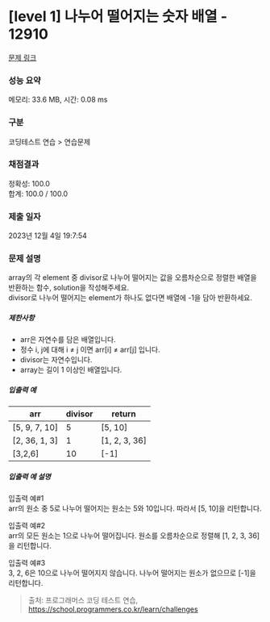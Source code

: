 # [level 1] 나누어 떨어지는 숫자 배열 - 12910 

[문제 링크](https://school.programmers.co.kr/learn/courses/30/lessons/12910) 

### 성능 요약

메모리: 33.6 MB, 시간: 0.08 ms

### 구분

코딩테스트 연습 > 연습문제

### 채점결과

정확성: 100.0<br/>합계: 100.0 / 100.0

### 제출 일자

2023년 12월 4일 19:7:54

### 문제 설명

<p style="user-select: auto !important;">array의 각 element 중 divisor로 나누어 떨어지는 값을 오름차순으로 정렬한 배열을 반환하는 함수, solution을 작성해주세요.<br style="user-select: auto !important;">
divisor로 나누어 떨어지는 element가 하나도 없다면 배열에 -1을 담아 반환하세요. </p>

<h5 style="user-select: auto !important;">제한사항</h5>

<ul style="user-select: auto !important;">
<li style="user-select: auto !important;">arr은 자연수를 담은 배열입니다.</li>
<li style="user-select: auto !important;">정수 i, j에 대해 i ≠ j 이면 arr[i] ≠ arr[j] 입니다.</li>
<li style="user-select: auto !important;">divisor는 자연수입니다.</li>
<li style="user-select: auto !important;">array는 길이 1 이상인 배열입니다.</li>
</ul>

<h5 style="user-select: auto !important;">입출력 예</h5>
<table class="table" style="user-select: auto !important;">
        <thead style="user-select: auto !important;"><tr style="user-select: auto !important;">
<th style="user-select: auto !important;">arr</th>
<th style="user-select: auto !important;">divisor</th>
<th style="user-select: auto !important;">return</th>
</tr>
</thead>
        <tbody style="user-select: auto !important;"><tr style="user-select: auto !important;">
<td style="user-select: auto !important;">[5, 9, 7, 10]</td>
<td style="user-select: auto !important;">5</td>
<td style="user-select: auto !important;">[5, 10]</td>
</tr>
<tr style="user-select: auto !important;">
<td style="user-select: auto !important;">[2, 36, 1, 3]</td>
<td style="user-select: auto !important;">1</td>
<td style="user-select: auto !important;">[1, 2, 3, 36]</td>
</tr>
<tr style="user-select: auto !important;">
<td style="user-select: auto !important;">[3,2,6]</td>
<td style="user-select: auto !important;">10</td>
<td style="user-select: auto !important;">[-1]</td>
</tr>
</tbody>
      </table>
<h5 style="user-select: auto !important;">입출력 예 설명</h5>

<p style="user-select: auto !important;">입출력 예#1<br style="user-select: auto !important;">
arr의 원소 중 5로 나누어 떨어지는 원소는 5와 10입니다. 따라서 [5, 10]을 리턴합니다.</p>

<p style="user-select: auto !important;">입출력 예#2<br style="user-select: auto !important;">
arr의 모든 원소는 1으로 나누어 떨어집니다. 원소를 오름차순으로 정렬해 [1, 2, 3, 36]을 리턴합니다.</p>

<p style="user-select: auto !important;">입출력 예#3<br style="user-select: auto !important;">
3, 2, 6은 10으로 나누어 떨어지지 않습니다. 나누어 떨어지는 원소가 없으므로 [-1]을 리턴합니다.</p>


> 출처: 프로그래머스 코딩 테스트 연습, https://school.programmers.co.kr/learn/challenges